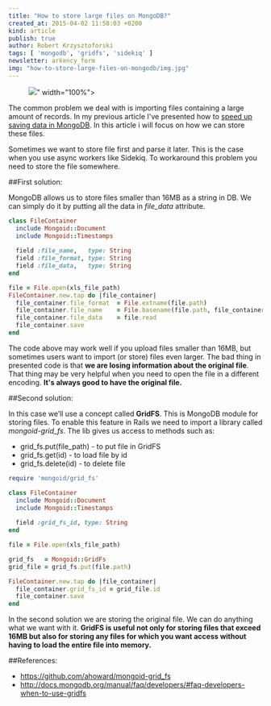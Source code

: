```yaml
---
title: "How to store large files on MongoDB?"
created_at: 2015-04-02 11:58:03 +0200
kind: article
publish: true
author: Robert Krzysztoforski
tags: [ 'mongodb', 'gridfs', 'sidekiq' ]
newsletter: arkency_form
img: "how-to-store-large-files-on-mongodb/img.jpg"
---
```


<p>
  <figure>
    <img src="<%= src_fit("how-to-store-large-files-on-mongodb/img.jpg") %>" width="100%">
  </figure>
</p>

The common problem we deal with is importing files containing a large amount of records. In my previous article
I've presented how to [speed up saving data in MongoDB](http://blog.arkency.com/2015/03/why-saving-data-using-mongohq-takes-so-long/). In this article i will focus on how we can store these files.

<!-- more -->

Sometimes we want to store file first and parse it later. This is the case when you use async workers like Sidekiq.
To workaround this problem you need to store the file somewhere.

##First solution:

MongoDB allows us to store files smaller than 16MB as a string in DB. We can simply do it by putting all the data in _file\_data_ attribute. 

```ruby
class FileContainer
  include Mongoid::Document
  include Mongoid::Timestamps
  
  field :file_name,   type: String
  field :file_format, type: String
  field :file_data,   type: String
end

file = File.open(xls_file_path)
FileContainer.new.tap do |file_container|
  file_container.file_format  = File.extname(file.path)
  file_container.file_name    = File.basename(file.path, file_container.file_format)
  file_container.file_data    = file.read
  file_container.save
end
```

The code above may work well if you upload files smaller than 16MB, but sometimes users want to import (or store) files even larger.
The bad thing in presented code is that **we are losing information about the original file**. That thing may be very helpful when you need to open the file in a different encoding. **It's always good to have the original file.**

##Second solution:

In this case we’ll use a concept called **GridFS**. This is MongoDB module for storing files. To enable this feature in Rails we need to import a library called
_mongoid-grid\_fs_. The lib gives us access to methods such as:

- grid\_fs.put(file_path) - to put file in GridFS
- grid\_fs.get(id) - to load file by id
- grid\_fs.delete(id) - to delete file


```ruby
require 'mongoid/grid_fs'

class FileContainer
  include Mongoid::Document
  include Mongoid::Timestamps
  
  field :grid_fs_id, type: String
end

file = File.open(xls_file_path)

grid_fs   = Mongoid::GridFs
grid_file = grid_fs.put(file.path)

FileContainer.new.tap do |file_container|
  file_container.grid_fs_id = grid_file.id
  file_container.save
end
```

In the second solution we are storing the original file. We can do anything what we want with it. **GridFS is useful not only for storing files that exceed 16MB but also for storing any files for which you want access without having to load the entire file into memory.**

##References:
- https://github.com/ahoward/mongoid-grid_fs
- http://docs.mongodb.org/manual/faq/developers/#faq-developers-when-to-use-gridfs

